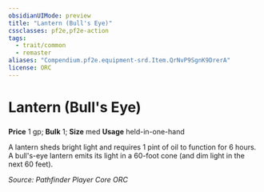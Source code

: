 ```yaml
---
obsidianUIMode: preview
title: "Lantern (Bull's Eye)"
cssclasses: pf2e,pf2e-action
tags:
  - trait/common
  - remaster
aliases: "Compendium.pf2e.equipment-srd.Item.QrNvP9SgnK9DrerA"
license: ORC
---
```

# Lantern (Bull's Eye)

### 


**Price** 1 gp; 
**Bulk** 1; **Size** med
**Usage** held-in-one-hand

A lantern sheds bright light and requires 1 pint of oil to function for 6 hours. A bull's-eye lantern emits its light in a 60-foot cone (and dim light in the next 60 feet).

*Source: Pathfinder Player Core*
*ORC*